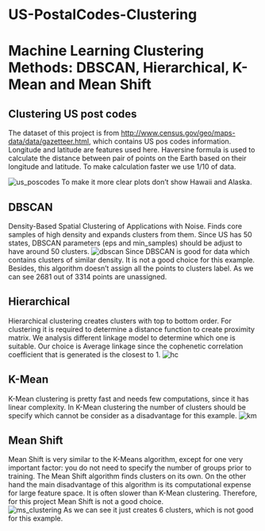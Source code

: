 # US-PostalCodes-Clustering

# Machine Learning Clustering Methods: DBSCAN, Hierarchical, K-Mean and Mean Shift

## Clustering US post codes 
The dataset of this project is from  http://www.census.gov/geo/maps-data/data/gazetteer.html, which contains US pos codes information. Longitude and latitude are features used here. Haversine formula is used to calculate the distance between pair of points on the Earth based on their longitude and latitude. To make calculation faster we use 1/10 of data.

![us_poscodes](https://user-images.githubusercontent.com/39537957/50355592-17464500-0504-11e9-837f-802efc5a0e44.png)
To make it  more clear plots don’t show Hawaii and Alaska. 

## DBSCAN 
Density-Based Spatial Clustering of Applications with Noise. Finds core samples of high density and expands clusters from them. Since US has 50 states, DBSCAN parameters (eps and min_samples) should be adjust to have around 50 clusters.
![dbscan](https://user-images.githubusercontent.com/39537957/50356806-4c549680-0508-11e9-8763-6ff8488d9a73.png)
Since DBSCAN is good for data which contains clusters of similar density. It is not a good choice for this example. Besides, this algorithm doesn’t assign all the points to clusters label.  As we can see 2681 out of 3314 points are unassigned.

## Hierarchical
Hierarchical clustering creates clusters with top to bottom order. For clustering it is required to determine a distance function to create proximity matrix. We analysis different linkage model to determine which one is suitable. Our choice is Average linkage since the cophenetic correlation coefficient that is generated is the closest to 1.
![hc](https://user-images.githubusercontent.com/39537957/50356895-bb31ef80-0508-11e9-8b9c-9d5fe854ed72.png)
## K-Mean 
K-Mean clustering is pretty fast and needs few computations, since it has linear complexity. In K-Mean clustering the number of clusters should be specify which cannot be consider as a disadvantage for this example. 
![km](https://user-images.githubusercontent.com/39537957/50356908-c84ede80-0508-11e9-8bf6-c8d1681a5a5a.png)
## Mean Shift
Mean Shift is very similar to the K-Means algorithm, except for one very important factor: you do not need to specify the number of groups prior to training. The Mean Shift algorithm finds clusters on its own. On the other hand the main disadvantage of this algorithm is its computational expense for large feature space. It is often slower than K-Mean clustering. Therefore, for this project Mean Shift is not a good choice.   
![ms_clustering](https://user-images.githubusercontent.com/39537957/50357396-bcfcb280-050a-11e9-89a2-0b066c0b2f6b.png)
As we can see it just creates 6 clusters, which is not good for this example.
